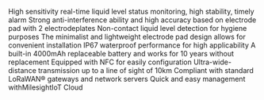 High sensitivity real-time liquid level status monitoring, high stability, timely alarm
Strong anti-interference ability and high accuracy based on electrode pad with 2 electrodeplates
Non-contact liquid level detection for hygiene purposes
The minimalist and lightweight electrode pad design allows for convenient installation
IP67 waterproof performance for high applicability
A built-in 4000mAh replaceable battery and works for 10 years without replacement
Equipped with NFC for easily configuration
Ultra-wide-distance transmission up to a line of sight of 10km
Compliant with standard LoRaWAN® gateways and network servers
Quick and easy management withMilesightIoT Cloud

